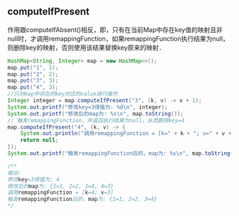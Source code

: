 ## computeIfPresent

作用跟computeIfAbsent()相反，即，只有在当前Map中存在key值的映射且非null时，才调用remappingFunction，如果remappingFunction执行结果为null，则删除key的映射，否则使用该结果替换key原来的映射．



```java
HashMap<String, Integer> map = new HashMap<>();
map.put("1", 1);
map.put("2", 2);
map.put("3", 3);
map.put("4", 3);
//只对map中存在的key对应的value进行操作
Integer integer = map.computeIfPresent("3", (k, v) -> v + 1);
System.out.printf("修改key=3得值为: %d\n", integer);
System.out.printf("修改后的map为: %s\n", map.toString());
// 触发remappingFunction，并返回执行结果为null，从而删除key=4
map.computeIfPresent("4", (k, v) -> {
    System.out.println("调用remappingFunction = [k=" + k + "; v=" + v + "]");
    return null;
});
System.out.printf("触发remappingFunction后的，map为: %s\n", map.toString());

/**
输出:
修改key=3得值为: 4
修改后的map为: {1=1, 2=2, 3=4, 4=3}
调用remappingFunction = [k=4; v=3]
触发remappingFunction后的，map为: {1=1, 2=2, 3=4}
*/
```

